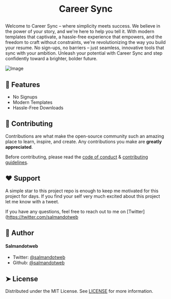 # <p align="center">Career Sync</p>
Welcome to Career Sync – where simplicity meets success. We believe in the power of your story, and we're here to help you tell it. With modern templates that captivate, a hassle-free experience that empowers, and the freedom to craft without constraints, we're revolutionizing the way you build your resume. No sign-ups, no barriers – just seamless, innovative tools that sync with your ambition. Unleash your potential with Career Sync and step confidently toward a brighter, bolder future.

![Image](https://scontent.flhe5-1.fna.fbcdn.net/v/t39.30808-6/367444195_122098109354016123_6483869506860750574_n.png?_nc_cat=111&ccb=1-7&_nc_sid=300f58&_nc_eui2=AeHIgfeuIJnIPqu35czlVzV5axSiq2NcAKFrFKKrY1wAoRhw_3oXAm88EqTruSM5B320rC5KIIyJEN3cKWj2dQ9z&_nc_ohc=f9iD2VWtNmoAX-qjvEx&_nc_ht=scontent.flhe5-1.fna&oh=00_AfAdFxc_3gFCmr_F6mkNPJt2F5JiCJhSl0l8qzPvfdt6NA&oe=64DFCEDE)
## 🧐 Features    
- No Signups
- Modern Templates
- Hassle-Free Downloads
## 🍰 Contributing    
Contributions are what make the open-source community such an amazing place to learn, inspire, and create. Any contributions you make are **greatly appreciated**.

Before contributing, please read the [code of conduct](CODE_OF_CONDUCT.md) & [contributing guidelines](CONTRIBUTING.md).
## ❤️ Support  
A simple star to this project repo is enough to keep me motivated for this project for days. If you find your self very much excited about this project let me know with a tweet.

If you have any questions, feel free to reach out to me on [Twitter](https://twitter.com/salmandotweb
## 🙇 Author
#### Salmandotweb
- Twitter: [@salmandotweb](https://twitter.com/salmandotweb)
- Github: [@salmandotweb](https://github.com/salmandotweb)
## ➤ License
Distributed under the MIT License. See [LICENSE](LICENSE) for more information.
